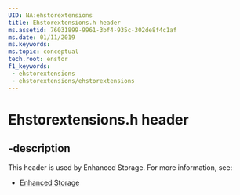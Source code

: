 ```yaml
---
UID: NA:ehstorextensions
title: Ehstorextensions.h header
ms.assetid: 76031899-9961-3bf4-935c-302de8f4c1af
ms.date: 01/11/2019
ms.keywords: 
ms.topic: conceptual
tech.root: enstor
f1_keywords:
 - ehstorextensions
 - ehstorextensions/ehstorextensions
---
```


# Ehstorextensions.h header


## -description

This header is used by Enhanced Storage. For more information, see:

- [Enhanced Storage](../_enstor/index.md)

